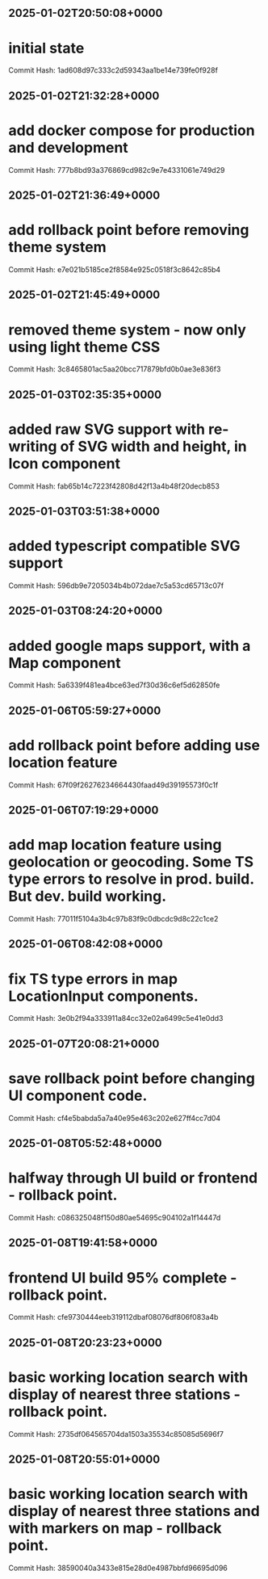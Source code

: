 
## 2025-01-02T20:50:08+0000
# initial state
Commit Hash: 1ad608d97c333c2d59343aa1be14e739fe0f928f

## 2025-01-02T21:32:28+0000
# add docker compose for production and development
Commit Hash: 777b8bd93a376869cd982c9e7e4331061e749d29

## 2025-01-02T21:36:49+0000
# add rollback point before removing theme system
Commit Hash: e7e021b5185ce2f8584e925c0518f3c8642c85b4

## 2025-01-02T21:45:49+0000
# removed theme system - now only using light theme CSS
Commit Hash: 3c8465801ac5aa20bcc717879bfd0b0ae3e836f3

## 2025-01-03T02:35:35+0000
# added raw SVG support with re-writing of SVG width and height, in Icon component
Commit Hash: fab65b14c7223f42808d42f13a4b48f20decb853

## 2025-01-03T03:51:38+0000
# added typescript compatible SVG support
Commit Hash: 596db9e7205034b4b072dae7c5a53cd65713c07f

## 2025-01-03T08:24:20+0000
# added google maps support, with a Map component
Commit Hash: 5a6339f481ea4bce63ed7f30d36c6ef5d62850fe

## 2025-01-06T05:59:27+0000
# add rollback point before adding use location feature
Commit Hash: 67f09f26276234664430faad49d39195573f0c1f

## 2025-01-06T07:19:29+0000
# add map location feature using geolocation or geocoding. Some TS type errors to resolve in prod. build. But dev. build working.
Commit Hash: 77011f5104a3b4c97b83f9c0dbcdc9d8c22c1ce2

## 2025-01-06T08:42:08+0000
# fix TS type errors in map LocationInput components.
Commit Hash: 3e0b2f94a333911a84cc32e02a6499c5e41e0dd3

## 2025-01-07T20:08:21+0000
# save rollback point before changing UI component code.
Commit Hash: cf4e5babda5a7a40e95e463c202e627ff4cc7d04

## 2025-01-08T05:52:48+0000
# halfway through UI build or frontend - rollback point.
Commit Hash: c086325048f150d80ae54695c904102a1f14447d

## 2025-01-08T19:41:58+0000
# frontend UI build 95% complete - rollback point.
Commit Hash: cfe9730444eeb319112dbaf08076df806f083a4b

## 2025-01-08T20:23:23+0000
# basic working location search with display of nearest three stations - rollback point.
Commit Hash: 2735df064565704da1503a35534c85085d5696f7

## 2025-01-08T20:55:01+0000
# basic working location search with display of nearest three stations and with markers on map - rollback point.
Commit Hash: 38590040a3433e815e28d0e4987bbfd96695d096
